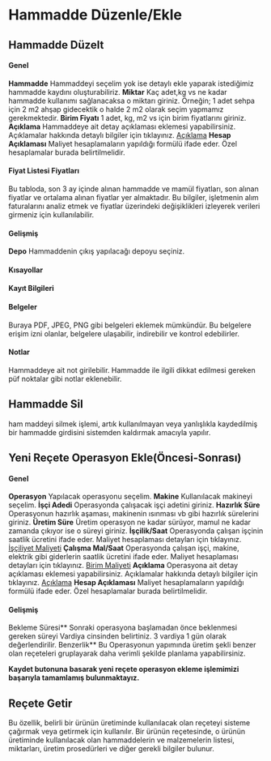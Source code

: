 
# Hammadde Düzenle/Ekle

## Hammadde Düzelt 

#### Genel

**Hammadde** Hammaddeyi seçelim yok ise detaylı ekle yaparak istediğimiz hammadde kaydını oluşturabiliriz.
**Miktar** Kaç adet,kg vs ne kadar hammadde kullanımı sağlanacaksa o miktarı giriniz. Örneğin; 1 adet sehpa için 2 m2 ahşap gidecektik o halde 2 m2 olarak seçim yapmamız gerekmektedir.
**Birim Fiyatı** 1 adet, kg, m2 vs için birim fiyatlarını giriniz.
**Açıklama** Hammaddeye ait detay açıklaması eklemesi yapabilirsiniz. Açıklamalar hakkında detaylı bilgiler için tıklayınız. [Açıklama](/TemelOzellikler/Aciklama.md "Açıklama")
**Hesap Açıklaması** Maliyet hesaplamaların yapıldığı formülü ifade eder. Özel hesaplamalar burada belirtilmelidir.

#### Fiyat Listesi Fiyatları 

Bu tabloda, son 3 ay içinde alınan hammadde ve mamül fiyatları, son alınan fiyatlar ve ortalama alınan fiyatlar yer almaktadır. 
Bu bilgiler, işletmenin alım faturalarını analiz etmek ve fiyatlar üzerindeki değişiklikleri izleyerek verileri girmeniz için kullanılabilir.

#### Gelişmiş

**Depo** Hammaddenin çıkış yapılacağı depoyu seçiniz. 

#### Kısayollar

#### Kayıt Bilgileri

#### Belgeler 

Buraya PDF, JPEG, PNG gibi belgeleri eklemek mümkündür. Bu belgelere erişim izni olanlar, belgelere ulaşabilir, indirebilir ve kontrol edebilirler. 

#### Notlar 

Hammaddeye ait not girilebilir. Hammadde ile ilgili dikkat edilmesi gereken püf noktalar gibi notlar eklenebilir.


## Hammadde Sil

ham maddeyi silmek işlemi, artık kullanılmayan veya yanlışlıkla kaydedilmiş bir hammadde girdisini sistemden kaldırmak amacıyla yapılır.


## Yeni Reçete Operasyon Ekle(Öncesi-Sonrası)

#### Genel

**Operasyon** Yapılacak operasyonu seçelim.
**Makine** Kullanılacak makineyi seçelim.
**İşçi Adedi** Operasyonda çalışacak işçi adetini giriniz.
**Hazırlık Süre** Operasyonun hazırlık aşaması, makinenin ısınması vb gibi hazırlık sürelerini giriniz.
**Üretim Süre** Üretim operasyon ne kadar sürüyor, mamul ne kadar zamanda çıkıyor ise o süreyi giriniz.
**İşçilik/Saat** Operasyonda çalışan işçinin saatlik ücretini ifade eder. Maliyet hesaplaması detayları için tıklayınız. [İşçiliyet Maliyeti](/Uretim/IscilikMaliyeti.md "İşçilik Maliyeti")
**Çalışma Mal/Saat** Operasyonda çalışan işçi, makine, elektrik gibi giderlerin saatlik ücretini ifade eder. Maliyet hesaplaması detayları için tıklayınız. [Birim Maliyeti](/Uretim/BirimMaliyeti.md "Birim Maliyeti")
**Açıklama** Operasyona ait detay açıklaması eklemesi yapabilirsiniz. Açıklamalar hakkında detaylı bilgiler için tıklayınız. [Açıklama](/TemelOzellikler/Aciklama.md "Açıklama")
**Hesap Açıklaması** Maliyet hesaplamaların yapıldığı formülü ifade eder. Özel hesaplamalar burada belirtilmelidir.

#### Gelişmiş

Bekleme Süresi** Sonraki operasyona başlamadan önce beklenmesi gereken süreyi Vardiya cinsinden belirtiniz. 3 vardiya 1 gün olarak değerlendirilir.
Benzerlik** Bu Operasyonun yapımında üretim şekli benzer olan reçeteleri gruplayarak daha verimli şekilde planlama yapabilirsiniz.


**Kaydet butonuna basarak yeni reçete operasyon ekleme işlemimizi başarıyla tamamlamış bulunmaktayız.**


## Reçete Getir

Bu özellik, belirli bir ürünün üretiminde kullanılacak olan reçeteyi sisteme çağırmak veya getirmek için kullanılır. 
Bir ürünün reçetesinde, o ürünün üretiminde kullanılacak olan hammaddelerin ve malzemelerin listesi, miktarları, üretim prosedürleri ve diğer gerekli bilgiler bulunur.
